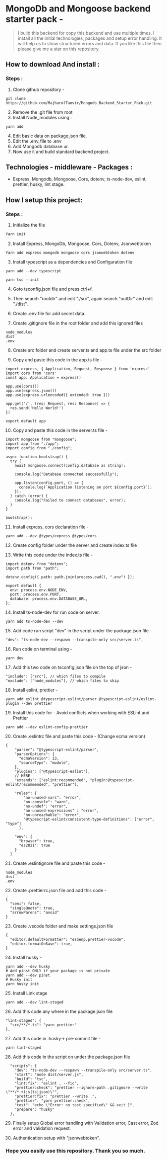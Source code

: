 # MongoDb and Mongoose backend starter pack -

> I build this backend for copy this backend and use multiple times. I install all the initial technologies, packages and setup error handling. It will help us to show structured errors and data. If you like this file then please give me a star on this repository.

## How to download And install :

### Steps :

1. Clone github repository -

```
git clone https://github.com/MajharolTanvir/Mongodb_Backend_Starter_Pack.git
```

2. Remove the .git file from root
3. Install Node_modules using :

```
yarn add
```

4. Edit basic data on package.json file.
5. Edit the .env_file to .env
6. Add Mongodb database ur.
7. Now use it and build standard backend project.

## Technologies - middleware - Packages :

- Express, Mongodb, Mongoose, Cors, dotenv, ts-node-dev, eslint, prettier, husky, lint stage.

## How I setup this project:

### Steps :

1. Initialize the file

```Javascript
Yarn init
```

2. Install Express, MongoDb, Mongoose, Cors, Dotenv, Jsonwebtoken

```
Yarn add express mongodb mongoose cors jsonwebtoken dotenv
```

3. Install typescript as a dependencies and Configuration file

```
yarn add --dev typescript

yarn tsc --init
```

4. Goto tsconfig.json file and press ctrl+f.
5. Then search "rootdir" and edit "./src", again search "outDir" and edit "./dist".
6. Create .env file for add secret data.

7. Create .gitignore file in the root folder and add this ignored files

```
node_modules
dist
.env
```

8. Create src folder and create server.ts and app.ts file under the src folder

9. Copy and paste this code in the app.ts file -

```
import express, { Application, Request, Response } from 'express'
import cors from 'cors'
const app: Application = express()

app.use(cors())
app.use(express.json())
app.use(express.urlencoded({ extended: true }))

app.get('/', (req: Request, res: Response) => {
  res.send('Hello World!')
})

export default app

```

10. Copy and paste this code in the server.ts file -

```
import mongoose from "mongoose";
import app from "./app";
import config from "./config";

async function bootstrap() {
  try {
    await mongoose.connect(config.database as string);

    console.log("Database connected successfully");

    app.listen(config.port, () => {
      console.log(`Application listening on port ${config.port}`);
    });
  } catch (error) {
    console.log("Failed to connect databases", error);
  }
}

bootstrap();

```

11. Install express, cors declaration file -

```
yarn add --dev @types/express @types/cors
```

12. Create config folder under the server and create index.ts file

13. Write this code under the index.ts file -

```
import dotenv from "dotenv";
import path from "path";

dotenv.config({ path: path.join(process.cwd(), ".env") });

export default {
  env: process.env.NODE_ENV,
  port: process.env.PORT,
  database: process.env.DATABASE_URL,
};

```

14. Install ts-node-dev for run code on server.

```
yarn add ts-node-dev --dev
```

15. Add code run script "dev" in the script under the package.json file -

```
"dev": "ts-node-dev --respawn --transpile-only src/server.ts",
```

16. Run code on terminal using -

```
yarn dev
```

17. Add this two code on tsconfig.json file on the top of json -

```
"include": ["src"], // which files to compile
"exclude": ["node_modules"], // which files to skip
```

18. Install eslint, prettier -

```
yarn add eslint @typescript-eslint/parser @typescript-eslint/eslint-plugin --dev prettier
```

19. Install this code for - Avoid conflicts when working with ESLint and Prettier

```
yarn add --dev eslint-config-prettier
```

20. Create .eslintrc file and paste this code - (Change ecma version)

```
{
    "parser": "@typescript-eslint/parser",
    "parserOptions": {
      "ecmaVersion": 13,
      "sourceType": "module",
    },
    "plugins": ["@typescript-eslint"],
    // HERE
    "extends": ["eslint:recommended", "plugin:@typescript-eslint/recommended", "prettier"],

    "rules": {
        "no-unused-vars": "error",
        "no-console": "warn",
        "no-undef": "error",
        "no-unused-expressions" : "error",
        "no-unreachable": "error",
        "@typescript-eslint/consistent-type-definitions": ["error", "type"]
      },

    "env": {
      "browser": true,
      "es2021": true
    }
  }
```

21. Create .eslintignore file and paste this code -

```
node_modules
dist
.env
```

22. Create .prettierrc.json file and add this code -

```
{
  "semi": false,
  "singleQuote": true,
  "arrowParens": "avoid"
}
```

23. Create .vscode folder and make settings.json file

```
{
  "editor.defaultFormatter": "esbenp.prettier-vscode",
  "editor.formatOnSave": true,
}
```

24. Install husky -

```
yarn add --dev husky
# Add pinst ONLY if your package is not private
yarn add --dev pinst
# Husky init
yarn husky init
```

25. Install Link stage

```
yarn add --dev lint-staged
```

26. Add this code any where in the package.json file

```
"lint-staged": {
  "src/**/*.ts": "yarn prettier"
},
```

27. Add this code in .husky-> pre-commit file -

```
yarn lint-staged
```

28. Add this code in the script on under the package.json file

```
  "scripts": {
    "dev": "ts-node-dev --respawn --transpile-only src/server.ts",
    "start": "node dist/server.js",
    "build": "tsc",
    "lint:fix": "eslint . --fic",
    "prettier:check": "prettier --ignore-path .gitignore --write \"**/*.+(js|ts|json)\"",
    "prettier:fix": "prettier --write .",
    "prettier": "yarn prettier:check",
    "test": "echo \"Error: no test specified\" && exit 1",
    "prepare": "husky"
  },
```
29. Finally setup Global error handling with Validation error, Cast error, Zod error and validation request.

30. Authentication setup with "jsonwebtoken".

### Hope you easily use this repository. Thank you so much.